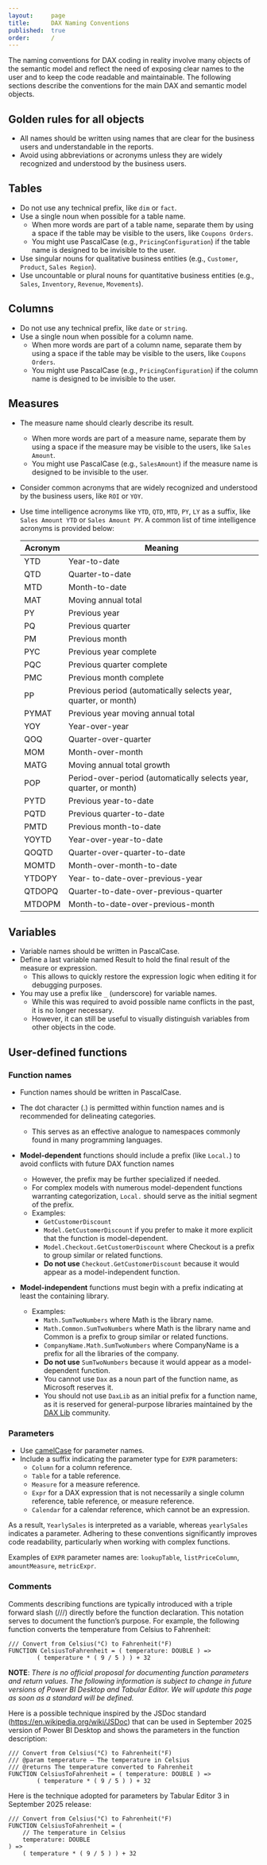 ```yaml
---
layout:     page
title:      DAX Naming Conventions
published:  true
order:      /
---
```


The naming conventions for DAX coding in reality involve many objects of the semantic model and reflect the need of exposing clear names to the user and to keep the code readable and maintainable. The following sections describe the conventions for the main DAX and semantic model objects.

## Golden rules for all objects
- All names should be written using names that are clear for the business users and understandable in the reports.
- Avoid using abbreviations or acronyms unless they are widely recognized and understood by the business users.

## Tables
- Do not use any technical prefix, like `dim` or `fact`.
- Use a single noun when possible for a table name.
    - When more words are part of a table name, separate them by using a space if the table may be visible to the users, like `Coupons Orders`.
    - You might use PascalCase (e.g., `PricingConfiguration`) if the table name is designed to be invisible to the user.
- Use singular nouns for qualitative business entities (e.g., `Customer`, `Product`, `Sales Region`).
- Use uncountable or plural nouns for quantitative business entities (e.g., `Sales`, `Inventory`, `Revenue`, `Movements`).

## Columns
- Do not use any technical prefix, like `date` or `string`.
- Use a single noun when possible for a column name.
    - When more words are part of a column name, separate them by using a space if the table may be visible to the users, like `Coupons Orders`.
    - You might use PascalCase (e.g., `PricingConfiguration`) if the column name is designed to be invisible to the user.

## Measures
- The measure name should clearly describe its result.
    - When more words are part of a measure name, separate them by using a space if the measure may be visible to the users, like `Sales Amount`.
    - You might use PascalCase (e.g., `SalesAmount`) if the measure name is designed to be invisible to the user.  
- Consider common acronyms that are widely recognized and understood by the business users, like `ROI` or `YOY`.
- Use time intelligence acronyms like `YTD`, `QTD`, `MTD`, `PY`, `LY` as a suffix, like `Sales Amount YTD` or `Sales Amount PY`. A common list of time intelligence acronyms is provided below:


    | Acronym | Meaning |
    |---------|---------|
    | YTD | Year-to-date |
    | QTD | Quarter-to-date |
    | MTD | Month-to-date |
    | MAT | Moving annual total |
    | PY | Previous year |
    | PQ | Previous quarter |
    | PM | Previous month |
    | PYC | Previous year complete |
    | PQC | Previous quarter complete |
    | PMC | Previous month complete |
    | PP  | Previous period (automatically selects year, quarter, or month) |
    | PYMAT | Previous year moving annual total |
    | YOY | Year-over-year |
    | QOQ | Quarter-over-quarter |
    | MOM | Month-over-month |
    | MATG | Moving annual total growth |
    | POP | Period-over-period (automatically selects year, quarter, or month) |
    | PYTD | Previous year-to-date |
    | PQTD | Previous quarter-to-date |
    | PMTD | Previous month-to-date |
    | YOYTD | Year-over-year-to-date |
    | QOQTD | Quarter-over-quarter-to-date |
    | MOMTD | Month-over-month-to-date |
    | YTDOPY | Year- to-date-over-previous-year |
    | QTDOPQ | Quarter-to-date-over-previous-quarter |
    | MTDOPM | Month-to-date-over-previous-month |

## Variables
- Variable names should be written in PascalCase.
- Define a last variable named Result to hold the final result of the measure or expression.
    - This allows to quickly restore the expression logic when editing it for debugging purposes.
- You may use a prefix like `_` (underscore) for variable names.
    - While this was required to avoid possible name conflicts in the past, it is no longer necessary.
    - However, it can still be useful to visually distinguish variables from other objects in the code.

## User-defined functions

### Function names
- Function names should be written in PascalCase.
- The dot character (.) is permitted within function names and is recommended for delineating categories.
    - This serves as an effective analogue to namespaces commonly found in many programming languages.
- **Model-dependent** functions should include a prefix (like `Local.`) to avoid conflicts with future DAX function names
    - However, the prefix may be further specialized if needed.
    - For complex models with numerous model-dependent functions warranting categorization, `Local.` should serve as the initial segment of the prefix.
    - Examples:
        - `GetCustomerDiscount`
        - `Model.GetCustomerDiscount` if you prefer to make it more explicit that the function is model-dependent.
        - `Model.Checkout.GetCustomerDiscount` where Checkout is a prefix to group similar or related functions.
        - **Do not use** `Checkout.GetCustomerDiscount` because it would appear as a model-independent function.

- **Model-independent** functions must begin with a prefix indicating at least the containing library.
    - Examples:
        - `Math.SumTwoNumbers` where Math is the library name.
        - `Math.Common.SumTwoNumbers` where Math is the library name and Common is a prefix to group similar or related functions.
        - `CompanyName.Math.SumTwoNumbers` where CompanyName is a prefix for all the libraries of the company.
        - **Do not use** `SumTwoNumbers` because it would appear as a model-dependent function.
        - You cannot use `Dax` as a noun part of the function name, as Microsoft reserves it.
        - You should not use `DaxLib` as an initial prefix for a function name, as it is reserved for general-purpose libraries maintained by the [DAX Lib](https://daxlib.org) community.

### Parameters
- Use [camelCase](https://en.wikipedia.org/wiki/Camel_case) for parameter names.
- Include a suffix indicating the parameter type for `EXPR` parameters:
    - `Column` for a column reference.
    - `Table` for a table reference.
    - `Measure` for a measure reference.
    - `Expr` for a DAX expression that is not necessarily a single column reference, table reference, or measure reference.
    - `Calendar` for a calendar reference, which cannot be an expression.

As a result, `YearlySales` is interpreted as a variable, whereas `yearlySales` indicates a parameter. Adhering to these conventions significantly improves code readability, particularly when working with complex functions. 

Examples of `EXPR` parameter names are: `lookupTable`, `listPriceColumn`, `amountMeasure`, `metricExpr`.

### Comments

Comments describing functions are typically introduced with a triple forward slash (///) directly before the function declaration. This notation serves to document the function’s purpose. For example, the following function converts the temperature from Celsius to Fahrenheit:
```
/// Convert from Celsius(°C) to Fahrenheit(°F)
FUNCTION CelsiusToFahrenheit = ( temperature: DOUBLE ) =>
        ( temperature * ( 9 / 5 ) ) + 32
```

**NOTE**: *There is no official proposal for documenting function parameters and return values. The following information is subject to change in future versions of Power BI Desktop and Tabular Editor. We will update this page as soon as a standard will be defined.*

Here is a possible technique inspired by the JSDoc standard (https://en.wikipedia.org/wiki/JSDoc) that can be used in September 2025 version of Power BI Desktop and shows the parameters in the function description:
```
/// Convert from Celsius(°C) to Fahrenheit(°F)
/// @param temperature – The temperature in Celsius
/// @returns The temperature converted to Fahrenheit
FUNCTION CelsiusToFahrenheit = ( temperature: DOUBLE ) =>
        ( temperature * ( 9 / 5 ) ) + 32
```

Here is the technique adopted for parameters by Tabular Editor 3 in September 2025 release:
```
/// Convert from Celsius(°C) to Fahrenheit(°F)
FUNCTION CelsiusToFahrenheit = ( 
    // The temperature in Celsius
    temperature: DOUBLE 
) =>
    ( temperature * ( 9 / 5 ) ) + 32
```

